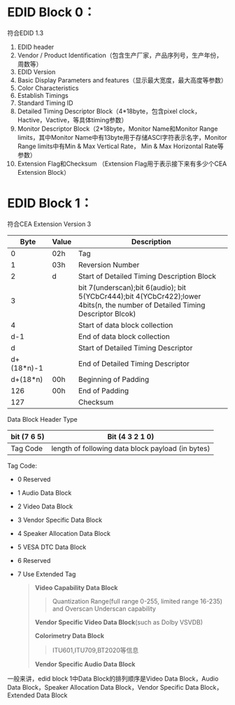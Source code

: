 # EDID Block 0：

符合EDID 1.3

1. EDID header
2. Vendor / Product Identification（包含生产厂家，产品序列号，生产年份，周数等）
3. EDID Version
4. Basic Display Parameters and features（显示最大宽度，最大高度等参数）
5. Color Characteristics
6. Establish Timings
7. Standard Timing ID
8. Detailed Timing Descriptor Block（4*18byte，包含pixel clock，Hactive，Vactive，等具体timing参数）
9. Monitor Descriptor Block（2*18byte，Monitor Name和Monitor Range limits，其中Monitor Name中有13byte用于存储ASCI字符表示名字，Monitor Range limits中有Min & Max Vertical Rate， Min & Max Horizontal Rate等参数）
10. Extension Flag和Checksum （Extension Flag用于表示接下来有多少个CEA Extension Block）



# EDID Block 1：

符合CEA Extension Version 3

| Byte       | Value | Description                                                  |
| ---------- | ----- | ------------------------------------------------------------ |
| 0          | 02h   | Tag                                                          |
| 1          | 03h   | Reversion Number                                             |
| 2          | d     | Start of Detailed Timing Description Block                   |
| 3          |       | bit 7(underscan);bit 6(audio); bit 5(YCbCr444);bit 4(YCbCr422);lower 4bits(n, the number of Detailed Timing Descriptor Blcok) |
| 4          |       | Start of data block collection                               |
| d-1        |       | End of data block collection                                 |
| d          |       | Start of Detailed Timing Descriptor                          |
| d+(18*n)-1 |       | End of Detailed Timing Descriptor                            |
| d+(18*n)   | 00h   | Beginning of Padding                                         |
| 126        | 00h   | End of Padding                                               |
| 127        |       | Checksum                                                     |



Data Block Header Type

| bit (7 6 5) | Bit (4 3 2 1 0)                                   |
| ----------- | ------------------------------------------------- |
| Tag Code    | length of following data block payload (in bytes) |

Tag Code:

* 0 Reserved

* 1 Audio Data Block

* 2 Video Data Block

* 3 Vendor Specific Data Block

* 4 Speaker Allocation Data Block

* 5 VESA DTC Data Block

* 6 Reserved

* 7 Use Extended Tag 

  > **Video Capability Data Block**
  >
  > > Quantization Range(full range 0-255, limited range 16-235) and Overscan Underscan capability
  >
  > **Vendor Specific Video Data Block**(such as Dolby VSVDB)
  >
  > **Colorimetry Data Block**
  >
  > > ITU601,ITU709,BT2020等信息
  >
  > **Vendor Specific Audio Data Block**



一般来讲，edid block 1中Data Block的排列顺序是Video Data Block，Audio Data Block，Speaker Allocation Data Block，Vendor Specific Data Block，Extended Data Block